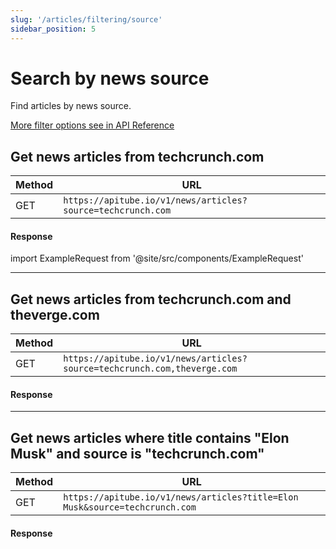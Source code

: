 ```yaml
---
slug: '/articles/filtering/source'
sidebar_position: 5
---
```


# Search by news source

Find articles by news source.

[More filter options see in API Reference](/api-reference/get-articles)

## Get news articles from techcrunch.com

| Method | URL                                                         |
|--------|-------------------------------------------------------------|
| GET    | `https://apitube.io/v1/news/articles?source=techcrunch.com` |

#### Response
import ExampleRequest from '@site/src/components/ExampleRequest'

<ExampleRequest url="https://apitube.io/v1/news/articles?limit=2&source=techcrunch.com"></ExampleRequest>

---

## Get news articles from techcrunch.com and theverge.com

| Method | URL                                                                      |
|--------|--------------------------------------------------------------------------|
| GET    | `https://apitube.io/v1/news/articles?source=techcrunch.com,theverge.com` |

#### Response

<ExampleRequest url="https://apitube.io/v1/news/articles?limit=2&source=techcrunch.com,theverge.com"></ExampleRequest>

---

## Get news articles where title contains "Elon Musk" and source is "techcrunch.com"

| Method | URL                                                                         |
|--------|-----------------------------------------------------------------------------|
| GET    | `https://apitube.io/v1/news/articles?title=Elon Musk&source=techcrunch.com` |

#### Response

<ExampleRequest url="https://apitube.io/v1/news/articles?limit=2&title=Elon Musk&source=techcrunch.com"></ExampleRequest>

